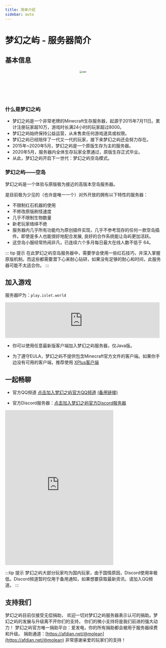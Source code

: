 ```yaml
---
title: 简单介绍
sidebar: auto
---
```


# 梦幻之屿 - 服务器简介


## 基本信息


<center>
<div style="margin: 20px 0px">
  <img :src="$withBase('/assets/img/island_b.png')" alt="islet" style="zoom:50%;" />
</div>
<div style="margin: 20px 0px">
  <img :src="$withBase('/assets/img/logo.svg')" height="60px"/>
</div>
</center>

### 什么是梦幻之屿

- 梦幻之屿是一个非常老牌的Minecraft生存服务器，起源于2015年7月11日。累计注册玩家超10万，游戏时长满24小时的玩家超过8000。
- 梦幻之屿始终保持公益运营，从未售卖任何游戏道具或权限。
- 梦幻之屿已经陪伴了一代又一代的玩家，接下来梦幻之屿还会努力存在。
- 2015年~2020年5月，梦幻之屿是一个原版生存为主的服务器。
- 2020年5月，服务器内全体生存玩家全票通过，原版生存正式毕业。
- 从此，梦幻之屿开启下一世代：梦幻之屿空岛模式。

### 梦幻之屿——空岛

梦幻之屿是一个体验与原版极为接近的高版本空岛服务器。

是目前极为少见的（也许是唯一一个）对外开放的拥有以下特性的服务器：
- 不限制红石机器的使用
- 不修改原版刷怪速度
- 几乎不限制生物数量
- 新老玩家络绎不绝
- 服务器内几乎所有功能均为原创插件实现，几乎不参考现存的任何一款空岛插件。即使是多人也能很好地配合发展, 良好的合作系统能让岛屿更加活跃。
- 这空岛小服经常热闹非凡，已连续六个多月每日最大在线人数不低于 64。

::: tip 提示
在此梦幻之屿空岛服务器中，需要学会使用一些红石技巧，并深入掌握原版机制。而这些都需要潜下心来耐心钻研，如果没有足够的耐心和时间，此服务器可能不太适合你。
:::

## 加入游戏

服务器IP为：`play.islet.world`

<iframe style="width:500px;height:115px;max-width:100%;border:none;display:block;" src="https://namemc.com/server/play.molean.com/embed" width="728" height="89"></iframe>

- 你可以使用任意最新版客户端加入梦幻之屿服务器，仅Java版。

- 为了遵守EULA，梦幻之屿不提供包含Minecraft官方文件的客户端。如果你手边没有可用的客户端，推荐使用 [XPlus客户端](https://beta.mcbbs.net/resource/modpack/eerqnkj3/releases)

## 一起畅聊
- 官方QQ频道
[点击加入梦幻之屿官方QQ频道](https://pd.qq.com/s/4bmonb)
[(备用链接)](https://qunpro.islet.world)


- 官方Discord服务器：[点击加入梦幻之屿官方Discord服务器](https://discord.gg/9JdBWfEZTd)
<iframe src="https://discord.com/widget?id=867724524862177340&theme=dark" width="350" height="500" allowtransparency="true" frameborder="0" sandbox="allow-popups allow-popups-to-escape-sandbox allow-same-origin allow-scripts"></iframe>

:::tip 提示
梦幻之屿大部分玩家均为国内玩家，由于国情原因，Discord使用率极低。Discord频道暂时仅用于备用通知，如果想要获取最新资讯，请加入QQ频道。
::: 
## 支持我们

梦幻之屿目前仅接受无偿捐助， 欢迎一切对梦幻之屿服务器表示认可的捐助。梦幻之屿的发展与升级离不开你们的支持， 你们的微小支持将是我们前进的强大动力！
梦幻之屿官方唯一捐助平台：爱发电，你的所有捐助都会被用于服务器续费和升级。
捐助通道：[https://afdian.net/@molean](https://afdian.net/@molean)
非常感谢亲爱的玩家们的支持！



